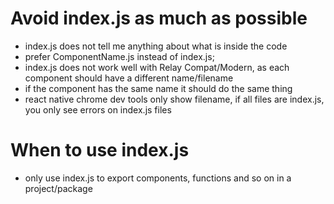 # Avoid index.js as much as possible

- index.js does not tell me anything about what is inside the code
- prefer ComponentName.js instead of index.js;
- index.js does not work well with Relay Compat/Modern, as each component should have a different name/filename
- if the component has the same name it should do the same thing
- react native chrome dev tools only show filename, if all files are index.js, you only see errors on index.js files

# When to use index.js

- only use index.js to export components, functions and so on in a project/package

